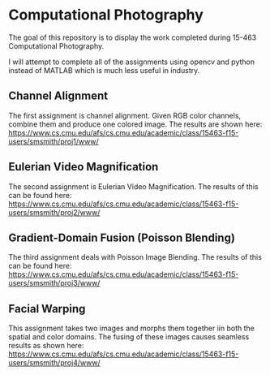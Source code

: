 # Computational Photography

The goal of this repository is to display the work completed during 15-463 Computational Photography.  

I will attempt to complete all of the assignments using opencv and python instead of MATLAB which is much less useful in industry.  

## Channel Alignment
The first assignment is channel alignment.  Given RGB color channels, combine them and produce one colored image.  The results are shown here: https://www.cs.cmu.edu/afs/cs.cmu.edu/academic/class/15463-f15-users/smsmith/proj1/www/

## Eulerian Video Magnification
The second assignment is Eulerian Video Magnification.  The results of this can be found here: https://www.cs.cmu.edu/afs/cs.cmu.edu/academic/class/15463-f15-users/smsmith/proj2/www/

## Gradient-Domain Fusion (Poisson Blending)
The third assignment deals with Poisson Image Blending.  The results of this can be found here: https://www.cs.cmu.edu/afs/cs.cmu.edu/academic/class/15463-f15-users/smsmith/proj3/www/

## Facial Warping
This assignment takes two images and morphs them together iin both the spatial and color domains.  The fusing of these images causes seamless results as shown here:
https://www.cs.cmu.edu/afs/cs.cmu.edu/academic/class/15463-f15-users/smsmith/proj4/www/
